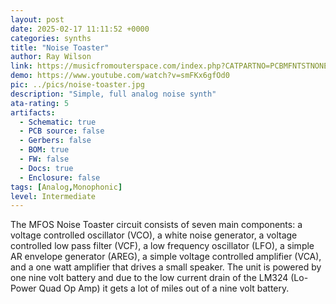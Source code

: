```yaml
---
layout: post
date: 2025-02-17 11:11:52 +0000
categories: synths
title: "Noise Toaster"
author: Ray Wilson
link: https://musicfromouterspace.com/index.php?CATPARTNO=PCBMFNTSTNONE01&PROJARG=NOISETOASTER/NOISETOASTER.php&MAINTAB=SYNTHDIY&SONGID=NONE&VPW=1331&VPH=1233
demo: https://www.youtube.com/watch?v=smFKx6gfOd0
pic: ../pics/noise-toaster.jpg
description: "Simple, full analog noise synth"
ata-rating: 5
artifacts:
  - Schematic: true
  - PCB source: false
  - Gerbers: false
  - BOM: true
  - FW: false
  - Docs: true
  - Enclosure: false
tags: [Analog,Monophonic]
level: Intermediate
---
```


The MFOS Noise Toaster circuit consists of seven main components: a voltage controlled oscillator (VCO), a white noise generator, a voltage controlled low pass filter (VCF), a low frequency oscillator (LFO), a simple AR envelope generator (AREG), a simple voltage controlled amplifier (VCA), and a one watt amplifier that drives a small speaker. The unit is powered by one nine volt battery and due to the low current drain of the LM324 (Lo-Power Quad Op Amp) it gets a lot of miles out of a nine volt battery.